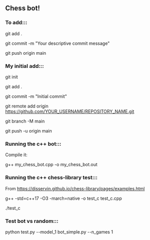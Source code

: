 ## Chess bot!

### To add:::
git add .

git commit -m "Your descriptive commit message"

git push origin main


### My initial add:::
git init

git add .

git commit -m "Initial commit"

git remote add origin https://github.com/YOUR_USERNAME/REPOSITORY_NAME.git

git branch -M main

git push -u origin main

### Running the c++ bot:::
Compile it:

g++ my_chess_bot.cpp -o my_chess_bot.out

### Running the c++ chess-library test:::
From https://disservin.github.io/chess-library/pages/examples.html

g++ -std=c++17 -O3 -march=native -o test_c test_c.cpp

./test_c

### Test bot vs random:::

python test.py --model_1 bot_simple.py --n_games 1

